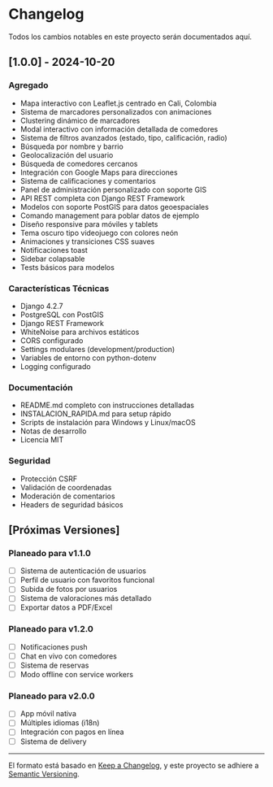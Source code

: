 # Changelog

Todos los cambios notables en este proyecto serán documentados aquí.

## [1.0.0] - 2024-10-20

### Agregado
- Mapa interactivo con Leaflet.js centrado en Cali, Colombia
- Sistema de marcadores personalizados con animaciones
- Clustering dinámico de marcadores
- Modal interactivo con información detallada de comedores
- Sistema de filtros avanzados (estado, tipo, calificación, radio)
- Búsqueda por nombre y barrio
- Geolocalización del usuario
- Búsqueda de comedores cercanos
- Integración con Google Maps para direcciones
- Sistema de calificaciones y comentarios
- Panel de administración personalizado con soporte GIS
- API REST completa con Django REST Framework
- Modelos con soporte PostGIS para datos geoespaciales
- Comando management para poblar datos de ejemplo
- Diseño responsive para móviles y tablets
- Tema oscuro tipo videojuego con colores neón
- Animaciones y transiciones CSS suaves
- Notificaciones toast
- Sidebar colapsable
- Tests básicos para modelos

### Características Técnicas
- Django 4.2.7
- PostgreSQL con PostGIS
- Django REST Framework
- WhiteNoise para archivos estáticos
- CORS configurado
- Settings modulares (development/production)
- Variables de entorno con python-dotenv
- Logging configurado

### Documentación
- README.md completo con instrucciones detalladas
- INSTALACION_RAPIDA.md para setup rápido
- Scripts de instalación para Windows y Linux/macOS
- Notas de desarrollo
- Licencia MIT

### Seguridad
- Protección CSRF
- Validación de coordenadas
- Moderación de comentarios
- Headers de seguridad básicos

## [Próximas Versiones]

### Planeado para v1.1.0
- [ ] Sistema de autenticación de usuarios
- [ ] Perfil de usuario con favoritos funcional
- [ ] Subida de fotos por usuarios
- [ ] Sistema de valoraciones más detallado
- [ ] Exportar datos a PDF/Excel

### Planeado para v1.2.0
- [ ] Notificaciones push
- [ ] Chat en vivo con comedores
- [ ] Sistema de reservas
- [ ] Modo offline con service workers

### Planeado para v2.0.0
- [ ] App móvil nativa
- [ ] Múltiples idiomas (i18n)
- [ ] Integración con pagos en línea
- [ ] Sistema de delivery

---

El formato está basado en [Keep a Changelog](https://keepachangelog.com/es/1.0.0/),
y este proyecto se adhiere a [Semantic Versioning](https://semver.org/lang/es/).

